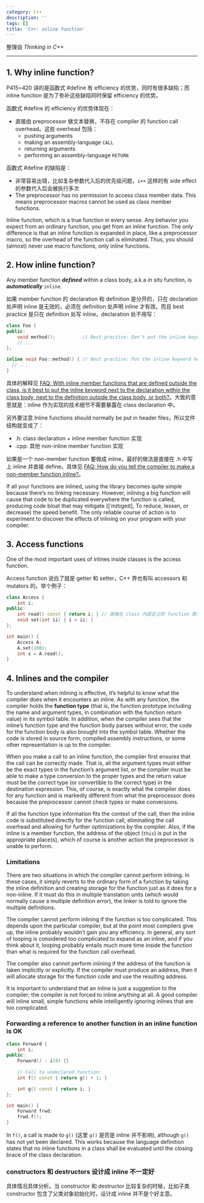 ```yaml
---
category: C++
description: ''
tags: []
title: 'C++: inline function'
---
```


整理自 _Thinking in C++_

-----

## 1. Why inline function?

P415~420 讲的是函数式 #define 有 efficiency 的优势，同时有很多缺陷；而 inline function 是为了弥补这些缺陷同时保留 efficiency 的优势。

函数式 #define 的 efficiency 的优势体现在：

* 直接由 preprocessor 做文本替换，不存在 compiler 的 function call overhead。这些 overhead 包括：
	* pushing arguments
	* making an assembly-language `CALL`
	* returning arguments
	* performing an assembly-language `RETURN`
	
函数式 #define 的缺陷是：

* 非常容易出错，比如复杂参数代入后的优先级问题，`i++` 这样的有 side effect 的参数代入后会被执行多次
* The preprocessor has no permission to access class member data. This means preprocessor macros cannot be used as class member functions.

Inline function, which is a true function in every sense. Any behavior you expect from an ordinary function, you get from an inline function. The only difference is that an inline function is expanded in place, like a preprocessor macro, so the overhead of the function call is eliminated. Thus, you should (almost) never use macro functions, only inline functions.

## 2. How inline function?

Any member function _**defined**_ within a class body, a.k.a _in situ_ function, is _**automatically**_ `inline`. 

如果 member function 的 declaration 和 definition 是分开的，只在 declaration 处声明 inline 是无效的，必须在 definition 处声明 inline 才有效。而且 best practice 是只在 definition 处写 inline，declaration 处不用写：

```cpp
class Foo {
public:
	void method();  		// Best practice: Don't put the inline keyword here
	// ...
};

inline void Foo::method() { // Best practice: Put the inline keyword here
  // ...
}
```

具体的解释见 [FAQ: With inline member functions that are defined outside the class, is it best to put the inline keyword next to the declaration within the class body, next to the definition outside the class body, or both?](http://isocpp.org/wiki/faq/inline-functions#where-to-put-inline-keyword)。大致的意思就是：inline 作为实现的技术细节不需要暴露在 class declaration 中。

另外要注意 Inline functions should normally be put in header files，所以文件结构就变成了：

* .h: class declaration + inline member function 实现
* .cpp: 其他 non-inline member function 实现

如果是一个 non-member function 要做成 inline，最好的做法是直接在 .h 中写上 inline 并直接 define。具体见 [FAQ: How do you tell the compiler to make a non-member function inline?](http://isocpp.org/wiki/faq/inline-functions#inline-nonmember-fns)。

If all your functions are inlined, using the library becomes quite simple because there’s no linking necessary. However, inlining a big function will cause that code to be duplicated everywhere the function is called, producing code bloat that may mitigate ([ˈmɪtɪgeɪt], To reduce, lessen, or decrease) the speed benefit. The only reliable course of action is to experiment to discover the effects of inlining on your program with your compiler.

## 3. Access functions

One of the most important uses of inlines inside classes is the access function. 

Access function 说白了就是 getter 和 setter，C++ 界也有叫 accessors 和 mutators 的。举个例子：

```cpp
class Access {
	int i;
public:
	int read() const { return i; } // 直接在 class 内部定义的 function 默认是 inline
	void set(int ii) { i = ii; }
};

int main() {
	Access A;
	A.set(100);
	int x = A.read();
}
```

## 4. Inlines and the compiler

To understand when inlining is effective, it’s helpful to know what the compiler does when it encounters an inline. As with any function, the compiler holds the **function type** (that is, the function prototype including the name and argument types, in combination with the function return value) in its symbol table. In addition, when the compiler sees that the inline’s function type and the function body parses without error, the code for the function body is also brought into the symbol table. Whether the code is stored in source form, compiled assembly instructions, or some other representation is up to the compiler.

When you make a call to an inline function, the compiler first ensures that the call can be correctly made. That is, all the argument types must either be the exact types in the function’s argument list, or the compiler must be able to make a type conversion to the proper types and the return value must be the correct type (or convertible to the correct type) in the destination expression. This, of course, is exactly what the compiler does for any function and is markedly different from what the preprocessor does because the preprocessor cannot check types or make conversions.

If all the function type information fits the context of the call, then the inline code is substituted directly for the function call, eliminating the call overhead and allowing for further optimizations by the compiler. Also, if the inline is a member function, the address of the object (`this`) is put in the appropriate place(s), which of course is another action the preprocessor is unable to perform.

### Limitations

There are two situations in which the compiler cannot perform inlining. In these cases, it simply reverts to the ordinary form of a function by taking the inline definition and creating storage for the function just as it does for a non-inline. If it must do this in multiple translation units (which would normally cause a multiple definition error), the linker is told to ignore the multiple definitions.

The compiler cannot perform inlining if the function is too complicated. This depends upon the particular compiler, but at the point most compilers give up, the inline probably wouldn’t gain you any efficiency. In general, any sort of looping is considered too complicated to expand as an inline, and if you think about it, looping probably entails much more time inside the function than what is required for the function call overhead.

The compiler also cannot perform inlining if the address of the function is taken implicitly or explicitly. If the compiler must produce an address, then it will allocate storage for the function code and use the resulting address.

It is important to understand that an inline is just a suggestion to the compiler; the compiler is not forced to inline anything at all. A good compiler will inline small, simple functions while intelligently ignoring inlines that are too complicated.

### Forwarding a reference to another function in an inline function is OK

```cpp
class Forward {
	int i;
public:
	Forward() : i(0) {}
	
	// Call to undeclared function:
	int f() const { return g() + 1; }

	int g() const { return i; }
};

int main() {
	Forward frwd;
	frwd.f();
}
```

In `f()`, a call is made to `g()` (这里 `g()` 是否是 inline 并不影响), although `g()` has not yet been declared. This works because the language definition states that no inline functions in a class shall be evaluated until the closing brace of the class declaration.

### constructors 和 destructors 设计成 inline 不一定好

具体情况具体分析。当 constructor 和 destructor 比较复杂的时候，比如子类 constructor 包含了父类对象初始化时，设计成 inline 并不是个好主意。